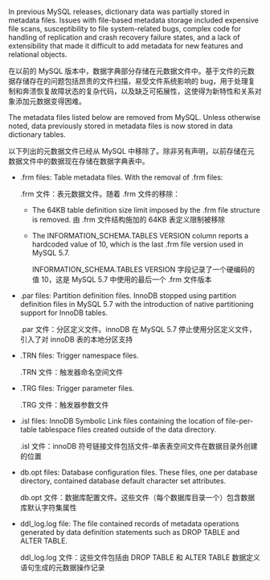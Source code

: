 In previous MySQL releases, dictionary data was partially stored in metadata files. Issues with file-based metadata storage included expensive file scans, susceptibility to file system-related bugs, complex code for handling of replication and crash recovery failure states, and a lack of extensibility that made it difficult to add metadata for new features and relational objects.

在以前的 MySQL 版本中，数据字典部分存储在元数据文件中。基于文件的元数据存储存在的问题包括昂贵的文件扫描，易受文件系统影响的 bug，用于处理复制和奔溃恢复故障状态的复杂代码，以及缺乏可拓展性，这使得为新特性和关系对象添加元数据变得困难。

The metadata files listed below are removed from MySQL. Unless otherwise noted, data previously stored in metadata files is now stored in data dictionary tables.

以下列出的元数据文件已经从 MySQL 中移除了。除非另有声明，以前存储在元数据文件中的数据现在存储在数据字典表中。

* .frm files: Table metadata files. With the removal of .frm files:

  .frm 文件：表元数据文件。随着 .frm 文件的移除：

  * The 64KB table definition size limit imposed by the .frm file structure is removed.
    由 .frm 文件结构施加的 64KB 表定义限制被移除

  * The INFORMATION_SCHEMA.TABLES VERSION column reports a hardcoded value of 10, which is the last .frm file version used in MySQL 5.7.

    INFORMATION_SCHEMA.TABLES VERSION 字段记录了一个硬编码的值 10，这是 MySQL 5.7 中使用的最后一个 .frm 文件版本

* .par files: Partition definition files. InnoDB stopped using partition definition files in MySQL 5.7 with the introduction of native partitioning support for InnoDB tables.

  .par 文件：分区定义文件。innoDB 在 MySQL 5.7 停止使用分区定义文件，引入了对 innoDB 表的本地分区支持

* .TRN files: Trigger namespace files.

  .TRN 文件：触发器命名空间文件

* .TRG files: Trigger parameter files.

  .TRG 文件：触发器参数文件

* .isl files: InnoDB Symbolic Link files containing the location of file-per-table tablespace files created outside of the data directory.

  .isl 文件：innoDB 符号链接文件包括文件-单表表空间文件在数据目录外创建的位置

* db.opt files: Database configuration files. These files, one per database directory, contained database default character set attributes.

  db.opt 文件：数据库配置文件。这些文件（每个数据库目录一个）包含数据库默认字符集属性

* ddl_log.log file: The file contained records of metadata operations generated by data definition statements such as DROP TABLE and ALTER TABLE.

  ddl_log.log 文件：这些文件包括由 DROP TABLE 和 ALTER TABLE 数据定义语句生成的元数据操作记录















